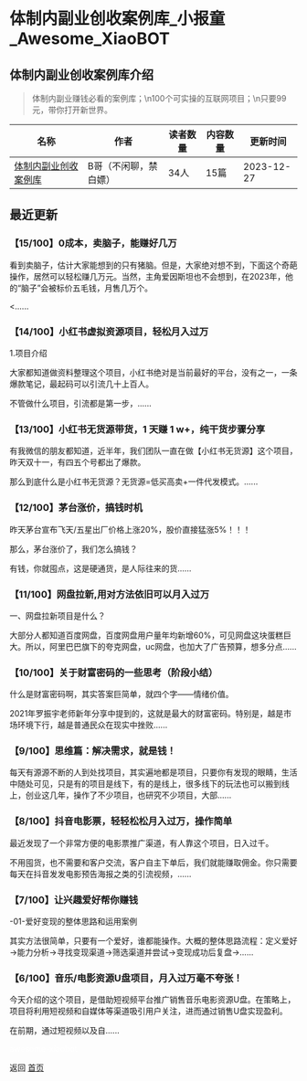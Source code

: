 # 体制内副业创收案例库_小报童_Awesome_XiaoBOT

## 体制内副业创收案例库介绍
> 体制内副业赚钱必看的案例库；\n100个可实操的互联网项目；\n只要99元，带你打开新世界。  
  


|名称|作者|读者数量|内容数量|更新时间|
|---|---|---|---|---|
|[体制内副业创收案例库](https://xiaobot.net/p/Super-biggest?refer=9c3f1c95-a052-465a-9902-f6d75080262a)|B哥（不闲聊，禁白嫖）|34人|15篇|2023-12-27|

## 最近更新
### 【15/100】0成本，卖脑子，能赚好几万

看到卖脑子，估计大家能想到的只有猪脑。但是，大家绝对想不到，下面这个奇葩操作，居然可以轻松赚几万元。当然，主角爱因斯坦也不会想到，在2023年，他的“脑子”会被标价五毛钱，月售几万个。

<......

### 【14/100】小红书虚拟资源项目，轻松月入过万

1.项目介绍

大家都知道做资料整理这个项目，小红书绝对是当前最好的平台，没有之一，一条爆款笔记，最起码可以引流几十上百人。

不管做什么项目，引流都是第一步，......

### 【13/100】小红书无货源带货，1 天赚 1 w+，纯干货步骤分享

有我微信的朋友都知道，近半年，我们团队一直在做【小红书无货源】这个项目，昨天双十一，有四五个号都出了爆款。

那么到底什么是小红书无货源？无货源=低买高卖+一件代发模式。......

### 【12/100】茅台涨价，搞钱时机

昨天茅台宣布飞天/五星出厂价格上涨20%，股价直接猛涨5%！！！

那么，茅台涨价了，我们怎么搞钱？

有钱，你就囤点，这是硬通货，是人际往来的货......

### 【11/100】网盘拉新,用对方法依旧可以月入过万

一、网盘拉新项目是什么？

大部分人都知道百度网盘，百度网盘用户量年均新增60%，可见网盘这块蛋糕巨大。所以，阿里巴巴旗下的夸克网盘，uc网盘，也加大了广告预算，想多分点......

### 【10/100】关于财富密码的一些思考（阶段小结）

什么是财富密码啊，其实答案巨简单，就四个字——情绪价值。

2021年罗振宇⽼师新年分享中提到的，这就是最⼤的财富密码。特别是，越是市场环境下⾏，越是普通⺠众在现实中挫败......

### 【9/100】思维篇：解决需求，就是钱！

每天有源源不断的人到处找项目，其实遍地都是项目，只要你有发现的眼睛，生活中随处可见，只是有的项目是线下，有的是线上，很多线下的玩法也可以搬到线上，创业这几年，操作了不少项目，也研究不少项目，大部......

### 【8/100】抖音电影票，轻轻松松月入过万，操作简单

最近发现了一个非常方便的电影票推广渠道，有人靠这个项目，日入过千。

不用囤货，也不需要和客户交流，客户自主下单后，我们就能赚取佣金。你只需要每天在抖音发发电影预告海报之类的引流视频，......

### 【7/100】让兴趣爱好帮你赚钱

-01-爱好变现的整体思路和运用案例

其实方法很简单，只要有一个爱好，谁都能操作。大概的整体思路流程：定义爱好→能力分析→寻找变现渠道→筛选渠道并尝试→变现成功后复盘→......

### 【6/100】音乐/电影资源U盘项目，月入过万毫不夸张！

今天介绍的这个项目，是借助短视频平台推广销售音乐电影资源U盘。在策略上，项目将利用短视频和自媒体等渠道吸引用户关注，进而通过销售U盘实现盈利。

在前期，通过短视频以及自......


<a href="https://github.com/Reno9527/awesome-xiaobot" style="color: white; text-decoration: none;">awesome-xiaobot</a>

返回 [首页](../README.md)
